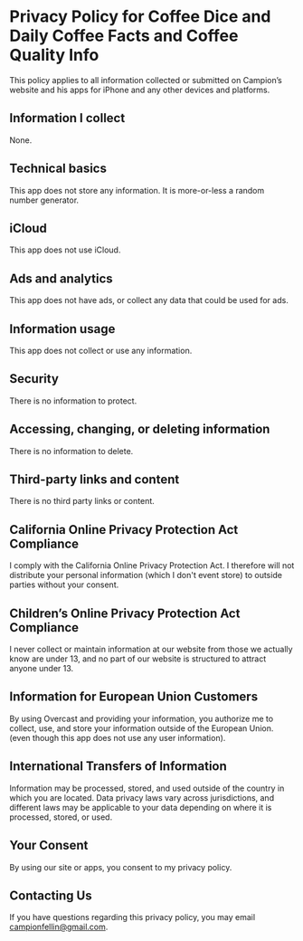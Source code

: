 # Privacy Policy for Coffee Dice and Daily Coffee Facts and Coffee Quality Info
This policy applies to all information collected or submitted on Campion’s website and his apps for iPhone and any other devices and platforms.

## Information I collect
None.

## Technical basics
This app does not store any information. It is more-or-less a random number generator.

## iCloud
This app does not use iCloud.

## Ads and analytics
This app does not have ads, or collect any data that could be used for ads.

## Information usage
This app does not collect or use any information.

## Security
There is no information to protect.

## Accessing, changing, or deleting information
There is no information to delete.

## Third-party links and content
There is no third party links or content.

## California Online Privacy Protection Act Compliance
I comply with the California Online Privacy Protection Act. I therefore will not distribute your personal information (which I don't event store) to outside parties without your consent.

## Children’s Online Privacy Protection Act Compliance
I never collect or maintain information at our website from those we actually know are under 13, and no part of our website is structured to attract anyone under 13.

## Information for European Union Customers
By using Overcast and providing your information, you authorize me to collect, use, and store your information outside of the European Union. (even though this app does not use any user information).

## International Transfers of Information
Information may be processed, stored, and used outside of the country in which you are located. Data privacy laws vary across jurisdictions, and different laws may be applicable to your data depending on where it is processed, stored, or used.

## Your Consent
By using our site or apps, you consent to my privacy policy.

## Contacting Us
If you have questions regarding this privacy policy, you may email campionfellin@gmail.com.
